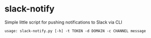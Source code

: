 slack-notify
============

Simple little script for pushing notifications to Slack via CLI

```
usage: slack-notify.py [-h] -t TOKEN -d DOMAIN -c CHANNEL message
```
